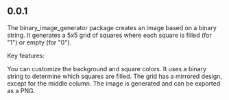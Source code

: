 ## 0.0.1

The binary_image_generator package creates an image based on a binary string. It generates a 5x5 grid of squares where each square is filled (for "1") or empty (for "0").

Key features:

You can customize the background and square colors.
It uses a binary string to determine which squares are filled.
The grid has a mirrored design, except for the middle column.
The image is generated and can be exported as a PNG.